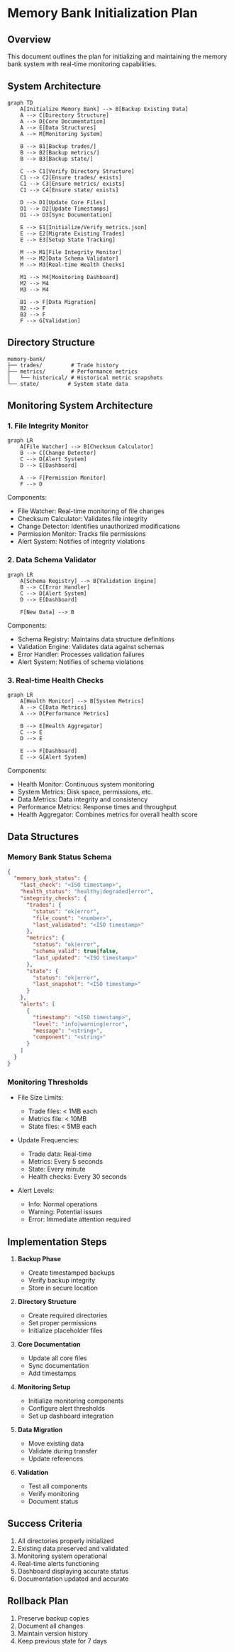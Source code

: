 # Memory Bank Initialization Plan

## Overview

This document outlines the plan for initializing and maintaining the memory bank system with real-time monitoring capabilities.

## System Architecture

```mermaid
graph TD
    A[Initialize Memory Bank] --> B[Backup Existing Data]
    A --> C[Directory Structure]
    A --> D[Core Documentation]
    A --> E[Data Structures]
    A --> M[Monitoring System]
    
    B --> B1[Backup trades/]
    B --> B2[Backup metrics/]
    B --> B3[Backup state/]
    
    C --> C1[Verify Directory Structure]
    C1 --> C2[Ensure trades/ exists]
    C1 --> C3[Ensure metrics/ exists]
    C1 --> C4[Ensure state/ exists]
    
    D --> D1[Update Core Files]
    D1 --> D2[Update Timestamps]
    D1 --> D3[Sync Documentation]
    
    E --> E1[Initialize/Verify metrics.json]
    E --> E2[Migrate Existing Trades]
    E --> E3[Setup State Tracking]
    
    M --> M1[File Integrity Monitor]
    M --> M2[Data Schema Validator]
    M --> M3[Real-time Health Checks]
    
    M1 --> M4[Monitoring Dashboard]
    M2 --> M4
    M3 --> M4
    
    B1 --> F[Data Migration]
    B2 --> F
    B3 --> F
    F --> G[Validation]
```

## Directory Structure

```
memory-bank/
├── trades/         # Trade history
├── metrics/        # Performance metrics
│   └── historical/ # Historical metric snapshots
└── state/         # System state data
```

## Monitoring System Architecture

### 1. File Integrity Monitor

```mermaid
graph LR
    A[File Watcher] --> B[Checksum Calculator]
    B --> C[Change Detector]
    C --> D[Alert System]
    D --> E[Dashboard]
    
    A --> F[Permission Monitor]
    F --> D
```

Components:
- File Watcher: Real-time monitoring of file changes
- Checksum Calculator: Validates file integrity
- Change Detector: Identifies unauthorized modifications
- Permission Monitor: Tracks file permissions
- Alert System: Notifies of integrity violations

### 2. Data Schema Validator

```mermaid
graph LR
    A[Schema Registry] --> B[Validation Engine]
    B --> C[Error Handler]
    C --> D[Alert System]
    D --> E[Dashboard]
    
    F[New Data] --> B
```

Components:
- Schema Registry: Maintains data structure definitions
- Validation Engine: Validates data against schemas
- Error Handler: Processes validation failures
- Alert System: Notifies of schema violations

### 3. Real-time Health Checks

```mermaid
graph LR
    A[Health Monitor] --> B[System Metrics]
    A --> C[Data Metrics]
    A --> D[Performance Metrics]
    
    B --> E[Health Aggregator]
    C --> E
    D --> E
    
    E --> F[Dashboard]
    E --> G[Alert System]
```

Components:
- Health Monitor: Continuous system monitoring
- System Metrics: Disk space, permissions, etc.
- Data Metrics: Data integrity and consistency
- Performance Metrics: Response times and throughput
- Health Aggregator: Combines metrics for overall health score

## Data Structures

### Memory Bank Status Schema
```json
{
  "memory_bank_status": {
    "last_check": "<ISO timestamp>",
    "health_status": "healthy|degraded|error",
    "integrity_checks": {
      "trades": {
        "status": "ok|error",
        "file_count": "<number>",
        "last_validated": "<ISO timestamp>"
      },
      "metrics": {
        "status": "ok|error",
        "schema_valid": true|false,
        "last_updated": "<ISO timestamp>"
      },
      "state": {
        "status": "ok|error",
        "last_snapshot": "<ISO timestamp>"
      }
    },
    "alerts": [
      {
        "timestamp": "<ISO timestamp>",
        "level": "info|warning|error",
        "message": "<string>",
        "component": "<string>"
      }
    ]
  }
}
```

### Monitoring Thresholds

- File Size Limits:
  - Trade files: < 1MB each
  - Metrics file: < 10MB
  - State files: < 5MB each

- Update Frequencies:
  - Trade data: Real-time
  - Metrics: Every 5 seconds
  - State: Every minute
  - Health checks: Every 30 seconds

- Alert Levels:
  - Info: Normal operations
  - Warning: Potential issues
  - Error: Immediate attention required

## Implementation Steps

1. **Backup Phase**
   - Create timestamped backups
   - Verify backup integrity
   - Store in secure location

2. **Directory Structure**
   - Create required directories
   - Set proper permissions
   - Initialize placeholder files

3. **Core Documentation**
   - Update all core files
   - Sync documentation
   - Add timestamps

4. **Monitoring Setup**
   - Initialize monitoring components
   - Configure alert thresholds
   - Set up dashboard integration

5. **Data Migration**
   - Move existing data
   - Validate during transfer
   - Update references

6. **Validation**
   - Test all components
   - Verify monitoring
   - Document status

## Success Criteria

1. All directories properly initialized
2. Existing data preserved and validated
3. Monitoring system operational
4. Real-time alerts functioning
5. Dashboard displaying accurate status
6. Documentation updated and accurate

## Rollback Plan

1. Preserve backup copies
2. Document all changes
3. Maintain version history
4. Keep previous state for 7 days